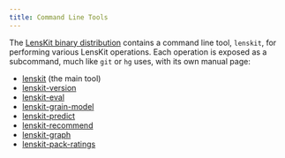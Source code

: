 ```yaml
---
title: Command Line Tools
---
```


[dl]: /download/

The [LensKit binary distribution][dl] contains a command line tool, `lenskit`,
for performing various LensKit operations.  Each operation is exposed as a
subcommand, much like `git` or `hg` uses, with its own manual page:

- [lenskit](./lenskit.1.html) (the main tool)
- [lenskit-version](./lenskit-version.1.html)
- [lenskit-eval](./lenskit-eval.1.html)
- [lenskit-grain-model](./lenskit-grain-model.1.html)
- [lenskit-predict](./lenskit-predict.1.html)
- [lenskit-recommend](./lenskit-predict.1.html)
- [lenskit-graph](./lenskit-graph.1.html)
- [lenskit-pack-ratings](./lenskit-pack-ratings.1.html)
